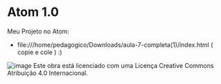# Atom 1.0
Meu Projeto no Atom:

- file:///home/pedagogico/Downloads/aula-7-completa(1)/index.html ( copie e cole ) :)

![image](https://github.com/Neosoroo/Atom/assets/140523541/1e914d21-6422-47cd-860d-669661506981)
Este obra está licenciado com uma Licença Creative Commons Atribuição 4.0 Internacional.

